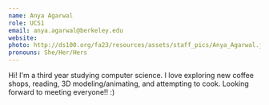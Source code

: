 ```yaml
---
name: Anya Agarwal
role: UCS1
email: anya.agarwal@berkeley.edu
website: 
photo: http://ds100.org/fa23/resources/assets/staff_pics/Anya_Agarwal.jpg
pronouns: She/Her/Hers
---
```

Hi! I'm a third year studying computer science. I love exploring new coffee shops, reading, 3D modeling/animating, and attempting to cook. Looking forward to meeting everyone!! :)
